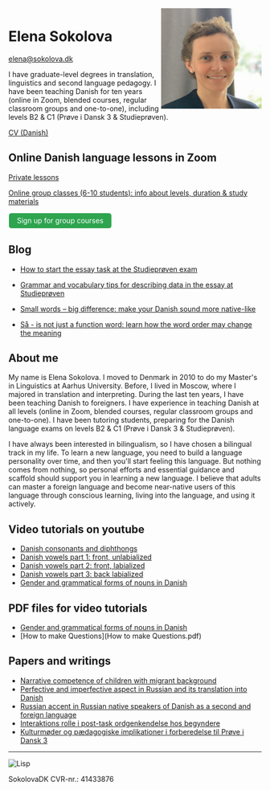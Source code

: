 <img src="elena-sokolova.jpg" alt="Elena Sokolova" style="float:right" width="200" height="200" />

# Elena Sokolova 
[elena@sokolova.dk](mailto:elena@sokolova.dk)<br/>

I have graduate-level degrees in translation, linguistics and second language pedagogy. 
I have been teaching Danish for ten years (online in Zoom, blended courses, regular classroom groups and one-to-one), including levels B2 & C1 (Prøve i Dansk 3 & Studieprøven). 

[CV (Danish)](cv.md) 

<style>
.btn {
  color: white;
  background-color: #2ea44f;
  border-color: rgba(27,31,35,.1);
  box-shadow: 0 0px 0 rgba(27,31,35,.1),inset 0 1px 0 hsla(0,0%,100%,.03);
  position: relative;
  display: inline-block;
  padding: 5px 16px;
  font-size: 14px
  font-weight: 500;
  line-height: 20px;
  white-space: nowrap;
  vertical-align: middle;
  cursor: pointer;
  border: 1px solid;
  border-radius: 6px;
  text-decoration: none;
}
</style>


## Online Danish language lessons in Zoom 

[Private lessons](private-danish-language-lessons-online-in-zoom)

[Online group classes (6-10 students): info about levels, duration & study materials](online-group-classes-levels-and-schedule)

<a class="btn" href="current-courses-for-sign-up">Sign up for group courses </a>

## Blog  
 * [How to start the essay task at the Studieprøven exam](how-to-start-the-essay-task-at-the-studieproeven-exam)
 
 * [Grammar and vocabulary tips for describing data in the essay at Studieprøven](grammar-and-vocabulary-tips-for-describing-data-in-the-essay-at-studieprøven)
 
 * [Small words – big difference: make your Danish sound more native-like](small-words-big-difference-make-your-danish-sound-more-native-like)
 
 * [Så - is not just a function word: learn how the word order may change the meaning](saa-is-not-just-a-function-word.md)

## About me

My name is Elena Sokolova. I moved to Denmark in 2010 to do my Master's in Linguistics at Aarhus University. Before, I lived in Moscow, where I majored in translation and interpreting. During the last ten years, I have been teaching Danish to foreigners. I have experience in teaching Danish at all levels (online in Zoom, blended courses, regular classroom groups and one-to-one). I have been tutoring students, preparing for the Danish language exams on levels B2 & C1 (Prøve i Dansk 3 & Studieprøven). 

I have always been interested in bilingualism, so I have chosen a bilingual track in my life. To learn a new language, you need to build a language personality over time, and then you'll start feeling this language. But nothing comes from nothing, so personal efforts and essential guidance and scaffold should support you in learning a new language. I believe that adults can master a foreign language and become near-native users of this language through conscious learning, living into the language, and using it actively. 


## Video tutorials on youtube

* [Danish consonants and diphthongs](https://youtu.be/eD3BYwY6jDE)
* [Danish vowels part 1: front, unlabialized](https://youtu.be/gs1maKrlBEw)
* [Danish vowels part 2: front, labialized](https://youtu.be/IG1LCKSYbxI)
* [Danish vowels part 3: back labialized](https://youtu.be/cQX8SRfQ9Z8)
* [Gender and grammatical forms of nouns in Danish](https://www.youtube.com/watch?v=94aFjF9Z6QY)

## PDF files for video tutorials

* [Gender and grammatical forms of nouns in Danish](grammar-nouns.pdf)
* [How to make Questions](How to make Questions.pdf)


## Papers and writings
* [Narrative competence of children with migrant background](./sokolova-2010-narration-in-migrant-children.pdf)
* [Perfective and imperfective aspect in Russian and its translation into Danish](./sokolova-2011-russian-verb-aspect-in-danish.pdf)
* [Russian accent in Russian native speakers of Danish as a second and foreign language](./sokolova-2012-ma-thesis.pdf)
* [Interaktions rolle i post-task ordgenkendelse hos begyndere](sokolova-2013-interaktion-og-tasks-ordtilegnelse.pdf)
* [Kulturmøder og pædagogiske implikationer i forberedelse til Prøve i Dansk 3](./sokolova-2014-dpu-diplomopgave.pdf)

* * * 

![Lisp](./lisp-bunny.png)

SokolovaDK CVR-nr.: 41433876

